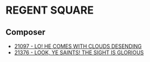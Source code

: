 # REGENT SQUARE

## Composer

- [21097 - LO! HE COMES WITH CLOUDS DESENDING](/hymns/21097.md)
- [21376 - LOOK, YE SAINTS! THE SIGHT IS GLORIOUS](/hymns/21376.md)

